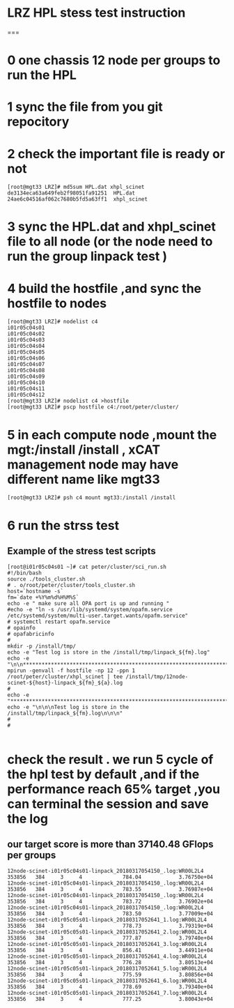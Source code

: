 # LRZ HPL stess test instruction
===
# 0 one chassis 12 node per groups to run the HPL 

# 1 sync the file from you git repocitory 

# 2 check the important file is ready or not 
```
[root@mgt33 LRZ]# md5sum HPL.dat xhpl_scinet
de3134eca63a649feb2f98051fa91251  HPL.dat
24ae6c04516af062c7680b5fd5a63ff1  xhpl_scinet
```
# 3 sync the HPL.dat and xhpl_scinet file to all node (or the node need to run the group linpack test )

# 4 build the hostfile ,and sync the hostfile to nodes
```
[root@mgt33 LRZ]# nodelist c4
i01r05c04s01
i01r05c04s02
i01r05c04s03
i01r05c04s04
i01r05c04s05
i01r05c04s06
i01r05c04s07
i01r05c04s08
i01r05c04s09
i01r05c04s10
i01r05c04s11
i01r05c04s12
[root@mgt33 LRZ]# nodelist c4 >hostfile
[root@mgt33 LRZ]# pscp hostfile c4:/root/peter/cluster/
```
# 5 in each compute node ,mount the mgt:/install /install , xCAT management node may have different name like mgt33 
```
[root@mgt33 LRZ]# psh c4 mount mgt33:/install /install
```
# 6 run the strss test 

## Example of the stress test scripts 
```
[root@i01r05c04s01 ~]# cat peter/cluster/sci_run.sh
#!/bin/bash
source ./tools_cluster.sh
# . o/root/peter/cluster/tools_cluster.sh
host=`hostname -s`
fm=`date +%Y%m%d%H%M%S`
echo -e " make sure all OPA port is up and running "
#echo -e "ln -s /usr/lib/systemd/system/opafm.service /etc/systemd/system/multi-user.target.wants/opafm.service"
# systemctl restart opafm.service
# opainfo
# opafabricinfo
#
mkdir -p /install/tmp/
echo -e "Test log is store in the /install/tmp/linpack_${fm}.log"
echo -e "\n\n***********************************************************************************************\n"
mpirun -genvall -f hostfile -np 12 -ppn 1 /root/peter/cluster/xhpl_scinet | tee /install/tmp/12node-scinet-${host}-linpack_${fm}_${a}.log
#
echo -e "***********************************************************************************************"
echo -e "\n\n\nTest log is store in the /install/tmp/linpack_${fm}.log\n\n\n"
#
#


```
# check the result . we run 5 cycle of the hpl test by default ,and if the performance reach 65% target ,you can terminal the session and save the log 
## our target score is more than 37140.48 GFlops per groups
```
12node-scinet-i01r05c04s01-linpack_20180317054150_.log:WR00L2L4      353856   384     3     4             784.04            3.76750e+04
12node-scinet-i01r05c04s01-linpack_20180317054150_.log:WR00L2L4      353856   384     3     4             783.55            3.76987e+04
12node-scinet-i01r05c04s01-linpack_20180317054150_.log:WR00L2L4      353856   384     3     4             783.72            3.76902e+04
12node-scinet-i01r05c04s01-linpack_20180317054150_.log:WR00L2L4      353856   384     3     4             783.50            3.77009e+04
12node-scinet-i01r05c05s01-linpack_20180317052641_1.log:WR00L2L4      353856   384     3     4             778.73            3.79319e+04
12node-scinet-i01r05c05s01-linpack_20180317052641_2.log:WR00L2L4      353856   384     3     4             777.87            3.79740e+04
12node-scinet-i01r05c05s01-linpack_20180317052641_3.log:WR00L2L4      353856   384     3     4             856.41            3.44911e+04
12node-scinet-i01r05c05s01-linpack_20180317052641_4.log:WR00L2L4      353856   384     3     4             776.28            3.80513e+04
12node-scinet-i01r05c05s01-linpack_20180317052641_5.log:WR00L2L4      353856   384     3     4             775.59            3.80856e+04
12node-scinet-i01r05c05s01-linpack_20180317052641_6.log:WR00L2L4      353856   384     3     4             778.69            3.79340e+04
12node-scinet-i01r05c05s01-linpack_20180317052641_7.log:WR00L2L4      353856   384     3     4             777.25            3.80043e+04


```
